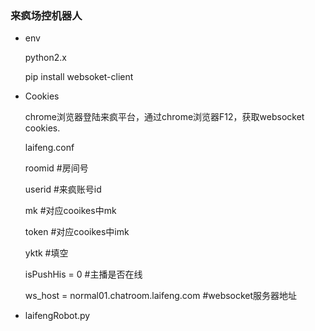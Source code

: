 ### 来疯场控机器人
- env

  python2.x
  
  pip install websoket-client
  
- Cookies

  chrome浏览器登陆来疯平台，通过chrome浏览器F12，获取websocket cookies.

  laifeng.conf

  roomid #房间号

  userid #来疯账号id

  mk #对应cooikes中mk

  token #对应cooikes中imk

  yktk #填空

  isPushHis = 0 #主播是否在线

  ws_host = normal01.chatroom.laifeng.com #websocket服务器地址

- laifengRobot.py
